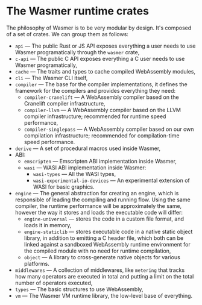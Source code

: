 # The Wasmer runtime crates

The philosophy of Wasmer is to be very modular by design. It's
composed of a set of crates. We can group them as follows:

* `api` — The public Rust or JS API exposes everything a user needs to use Wasmer
  programatically through the `wasmer` crate,
* `c-api` — The public C API exposes everything a C user needs to use
  Wasmer programatically,
* `cache` — The traits and types to cache compiled WebAssembly
  modules,
* `cli` — The Wasmer CLI itself,
* `compiler` — The base for the compiler implementations, it defines
  the framework for the compilers and provides everything they need:
  * `compiler-cranelift` — A WebAssembly compiler based on the
    Cranelift compiler infrastructure,
  * `compiler-llvm` — A WebAssembly compiler based on the LLVM
    compiler infrastructure; recommended for runtime speed
    performance,
  * `compiler-singlepass` — A WebAssembly compiler based on our own
    compilation infrastructure; recommended for compilation-time speed
    performance.
* `derive` — A set of procedural macros used inside Wasmer,
* ABI:
  * `emscripten` — Emscripten ABI implementation inside Wasmer,
  * `wasi` — WASI ABI implementation inside Wasmer:
    * `wasi-types` — All the WASI types,
    * `wasi-experimental-io-devices` — An experimental extension of
      WASI for basic graphics.
* `engine` — The general abstraction for creating an engine, which is
  responsible of leading the compiling and running flow. Using the
  same compiler, the runtime performance will be approximately the
  same, however the way it stores and loads the executable code will
  differ:
  * `engine-universal` — stores the code in a custom file format, and
    loads it in memory,
  * `engine-staticlib` — stores executable code in a native static
    object library, in addition to emitting a C header file, which
    both can be linked against a sandboxed WebAssembly runtime
    environment for the compiled module with no need for runtime
    compilation,
  * `object` — A library to cross-generate native objects for various
    platforms.
* `middlewares` — A collection of middlewares, like `metering` that
  tracks how many operators are executed in total and putting a limit
  on the total number of operators executed,
* `types` — The basic structures to use WebAssembly,
* `vm` — The Wasmer VM runtime library, the low-level base of
  everything.
